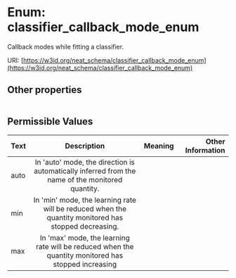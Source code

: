 
# Enum: classifier_callback_mode_enum


Callback modes while fitting a classifier.

URI: [https://w3id.org/neat_schema/classifier_callback_mode_enum](https://w3id.org/neat_schema/classifier_callback_mode_enum)


## Other properties

|  |  |  |
| --- | --- | --- |

## Permissible Values

| Text | Description | Meaning | Other Information |
| :--- | :---: | :---: | ---: |
| auto | In 'auto' mode, the direction is automatically inferred from the name of the monitored quantity. |  |  |
| min | In 'min' mode, the learning rate will be reduced when the quantity monitored has stopped decreasing. |  |  |
| max | In 'max' mode, the learning rate will be reduced when the quantity monitored has stopped increasing |  |  |

